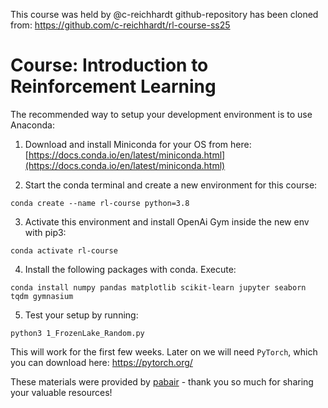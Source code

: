 This course was held by @c-reichhardt
github-repository has been cloned from: https://github.com/c-reichhardt/rl-course-ss25

# Course: Introduction to Reinforcement Learning

The recommended way to setup your development environment is to use Anaconda:
1. Download and install Miniconda for your OS from here: [https://docs.conda.io/en/latest/miniconda.html](https://docs.conda.io/en/latest/miniconda.html)

2. Start the conda terminal and create a new environment for this course:

`conda create --name rl-course python=3.8`

3. Activate this environment and install OpenAi Gym inside the new env with pip3:

`conda activate rl-course`

4. Install the following packages with conda. Execute:

`conda install numpy pandas matplotlib scikit-learn jupyter seaborn tqdm gymnasium`

5. Test your setup by running:

`python3 1_FrozenLake_Random.py`

This will work for the first few weeks. Later on we will need `PyTorch`, which you can download here: https://pytorch.org/

These materials were provided by [pabair](https://github.com/pabair/rl-course-ws24/commits?author=pabair) - thank you so much for sharing your valuable resources!
